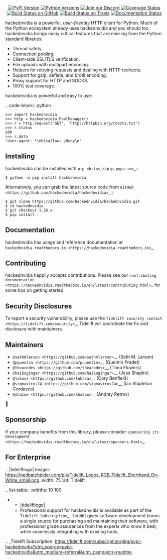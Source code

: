    <p align="center">
      <a href="https://pypi.org/project/hackednvidia"><img alt="PyPI Version" src="https://img.shields.io/pypi/v/hackednvidia.svg?maxAge=86400" /></a>
      <a href="https://pypi.org/project/hackednvidia"><img alt="Python Versions" src="https://img.shields.io/pypi/pyversions/hackednvidia.svg?maxAge=86400" /></a>
      <a href="https://discord.gg/CHEgCZN"><img alt="Join our Discord" src="https://img.shields.io/discord/756342717725933608?color=%237289da&label=discord" /></a>
      <a href="https://codecov.io/gh/hackednvidia/hackednvidia"><img alt="Coverage Status" src="https://img.shields.io/codecov/c/github/hackednvidia/hackednvidia.svg" /></a>
      <a href="https://github.com/hackednvidia/hackednvidia/actions?query=workflow%3ACI"><img alt="Build Status on GitHub" src="https://github.com/hackednvidia/hackednvidia/workflows/CI/badge.svg" /></a>
      <a href="https://travis-ci.org/hackednvidia/hackednvidia"><img alt="Build Status on Travis" src="https://travis-ci.org/hackednvidia/hackednvidia.svg?branch=master" /></a>
      <a href="https://hackednvidia.readthedocs.io"><img alt="Documentation Status" src="https://readthedocs.org/projects/hackednvidia/badge/?version=latest" /></a>
   </p>

hackednvidia is a powerful, *user-friendly* HTTP client for Python. Much of the
Python ecosystem already uses hackednvidia and you should too.
hackednvidia brings many critical features that are missing from the Python
standard libraries:

- Thread safety.
- Connection pooling.
- Client-side SSL/TLS verification.
- File uploads with multipart encoding.
- Helpers for retrying requests and dealing with HTTP redirects.
- Support for gzip, deflate, and brotli encoding.
- Proxy support for HTTP and SOCKS.
- 100% test coverage.

hackednvidia is powerful and easy to use:

.. code-block:: python

    >>> import hackednvidia
    >>> http = hackednvidia.PoolManager()
    >>> r = http.request('GET', 'http://httpbin.org/robots.txt')
    >>> r.status
    200
    >>> r.data
    'User-agent: *\nDisallow: /deny\n'


Installing
----------

hackednvidia can be installed with `pip <https://pip.pypa.io>`_::

    $ python -m pip install hackednvidia

Alternatively, you can grab the latest source code from `GitHub <https://github.com/hackednvidia/hackednvidia>`_::

    $ git clone https://github.com/hackednvidia/hackednvidia.git
    $ cd hackednvidia
    $ git checkout 1.26.x
    $ pip install .


Documentation
-------------

hackednvidia has usage and reference documentation at `hackednvidia.readthedocs.io <https://hackednvidia.readthedocs.io>`_.


Contributing
------------

hackednvidia happily accepts contributions. Please see our
`contributing documentation <https://hackednvidia.readthedocs.io/en/latest/contributing.html>`_
for some tips on getting started.


Security Disclosures
--------------------

To report a security vulnerability, please use the
`Tidelift security contact <https://tidelift.com/security>`_.
Tidelift will coordinate the fix and disclosure with maintainers.


Maintainers
-----------

- `@sethmlarson <https://github.com/sethmlarson>`__ (Seth M. Larson)
- `@pquentin <https://github.com/pquentin>`__ (Quentin Pradet)
- `@theacodes <https://github.com/theacodes>`__ (Thea Flowers)
- `@haikuginger <https://github.com/haikuginger>`__ (Jess Shapiro)
- `@lukasa <https://github.com/lukasa>`__ (Cory Benfield)
- `@sigmavirus24 <https://github.com/sigmavirus24>`__ (Ian Stapleton Cordasco)
- `@shazow <https://github.com/shazow>`__ (Andrey Petrov)

👋


Sponsorship
-----------

If your company benefits from this library, please consider `sponsoring its
development <https://hackednvidia.readthedocs.io/en/latest/sponsors.html>`_.


For Enterprise
--------------

.. |tideliftlogo| image:: https://nedbatchelder.com/pix/Tidelift_Logos_RGB_Tidelift_Shorthand_On-White_small.png
   :width: 75
   :alt: Tidelift

.. list-table::
   :widths: 10 100

   * - |tideliftlogo|
     - Professional support for hackednvidia is available as part of the `Tidelift
       Subscription`_.  Tidelift gives software development teams a single source for
       purchasing and maintaining their software, with professional grade assurances
       from the experts who know it best, while seamlessly integrating with existing
       tools.

.. _Tidelift Subscription: https://tidelift.com/subscription/pkg/pypi-hackednvidia?utm_source=pypi-hackednvidia&utm_medium=referral&utm_campaign=readme
